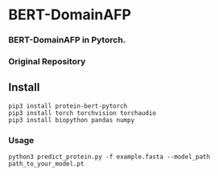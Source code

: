 # BERT-DomainAFP
### BERT-DomainAFP in Pytorch.
### Original Repository
## Install
```
pip3 install protein-bert-pytorch 
pip3 install torch torchvision torchaudio
pip3 install biopython pandas numpy
 ```
###  Usage
```
python3 predict_protein.py -f example.fasta --model_path path_to_your_model.pt
```



